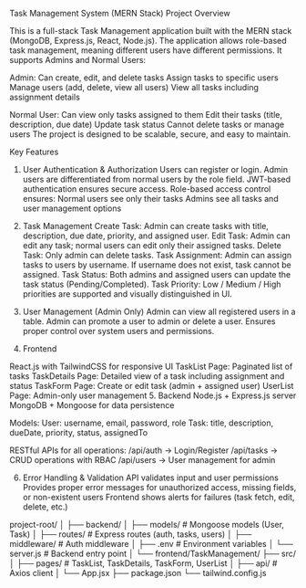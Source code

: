 Task Management System (MERN Stack)
Project Overview

This is a full-stack Task Management application built with the MERN stack (MongoDB, Express.js, React, Node.js).
The application allows role-based task management, meaning different users have different permissions. It supports Admins and Normal Users:

Admin:
Can create, edit, and delete tasks
Assign tasks to specific users
Manage users (add, delete, view all users)
View all tasks including assignment details

Normal User:
Can view only tasks assigned to them
Edit their tasks (title, description, due date)
Update task status
Cannot delete tasks or manage users
The project is designed to be scalable, secure, and easy to maintain.

Key Features
1. User Authentication & Authorization
Users can register or login.
Admin users are differentiated from normal users by the role field.
JWT-based authentication ensures secure access.
Role-based access control ensures:
Normal users see only their tasks
Admins see all tasks and user management options

3. Task Management
Create Task: Admin can create tasks with title, description, due date, priority, and assigned user.
Edit Task: Admin can edit any task; normal users can edit only their assigned tasks.
Delete Task: Only admin can delete tasks.
Task Assignment: Admin can assign tasks to users by username. If username does not exist, task cannot be assigned.
Task Status: Both admins and assigned users can update the task status (Pending/Completed).
Task Priority: Low / Medium / High priorities are supported and visually distinguished in UI.

3. User Management (Admin Only)
Admin can view all registered users in a table.
Admin can promote a user to admin or delete a user.
Ensures proper control over system users and permissions.
4. Frontend

React.js with TailwindCSS for responsive UI
TaskList Page: Paginated list of tasks
TaskDetails Page: Detailed view of a task including assignment and status
TaskForm Page: Create or edit task (admin + assigned user)
UserList Page: Admin-only user management
5. Backend
Node.js + Express.js server
MongoDB + Mongoose for data persistence

Models:
User: username, email, password, role
Task: title, description, dueDate, priority, status, assignedTo

RESTful APIs for all operations:
/api/auth → Login/Register
/api/tasks → CRUD operations with RBAC
/api/users → User management for admin

6. Error Handling & Validation
API validates input and user permissions
Provides proper error messages for unauthorized access, missing fields, or non-existent users
Frontend shows alerts for failures (task fetch, edit, delete, etc.)

project-root/
│
├── backend/
│   ├── models/      # Mongoose models (User, Task)
│   ├── routes/      # Express routes (auth, tasks, users)
│   ├── middleware/  # Auth middleware
│   ├── .env         # Environment variables
│   └── server.js    # Backend entry point
│
└── frontend/TaskManagement/
    ├── src/
    │   ├── pages/      # TaskList, TaskDetails, TaskForm, UserList
    │   ├── api/        # Axios client
    │   └── App.jsx
    ├── package.json
    └── tailwind.config.js
